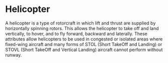 # Helicopter
A helicopter is a type of rotorcraft in which lift and thrust are supplied by horizontally spinning rotors. This allows the helicopter to take off and land vertically, to hover, and to fly forward, backward and laterally. These attributes allow helicopters to be used in congested or isolated areas where fixed-wing aircraft and many forms of STOL (Short TakeOff and Landing) or STOVL (Short TakeOff and Vertical Landing) aircraft cannot perform without runway.
